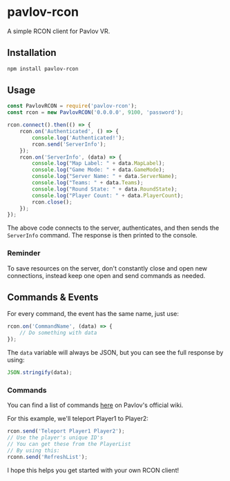 # pavlov-rcon

A simple RCON client for Pavlov VR.

## Installation

```bash
npm install pavlov-rcon
```

## Usage

```javascript
const PavlovRCON = require('pavlov-rcon');
const rcon = new PavlovRCON('0.0.0.0', 9100, 'password');

rcon.connect().then(() => {
    rcon.on('Authenticated', () => {
        console.log('Authenticated!');
        rcon.send('ServerInfo');
    });
    rcon.on('ServerInfo', (data) => {
        console.log("Map Label: " + data.MapLabel);
        console.log("Game Mode: " + data.GameMode);
        console.log("Server Name: " + data.ServerName);
        console.log("Teams: " + data.Teams);
        console.log("Round State: " + data.RoundState);
        console.log("Player Count: " + data.PlayerCount);
        rcon.close();
    });
});
```

The above code connects to the server, authenticates, and then sends the `ServerInfo` command. The response is then printed to the console.
### Reminder
To save resources on the server, don't constantly close and open new connections, instead keep one open and send commands as needed.
## Commands & Events

For every command, the event has the same name, just use:

```javascript
rcon.on('CommandName', (data) => {
    // Do something with data
});
```

The `data` variable will always be JSON, but you can see the full response by using:

```javascript
JSON.stringify(data);
```

### Commands

You can find a list of commands [here](http://pavlovwiki.com/index.php/Rcon_Overview_and_Commands#Commands) on Pavlov's official wiki.

For this example, we'll teleport Player1 to Player2:

```javascript
rcon.send('Teleport Player1 Player2'); 
// Use the player's unique ID's
// You can get these from the PlayerList
// By using this:
rconn.send('RefreshList');
```

I hope this helps you get started with your own RCON client!